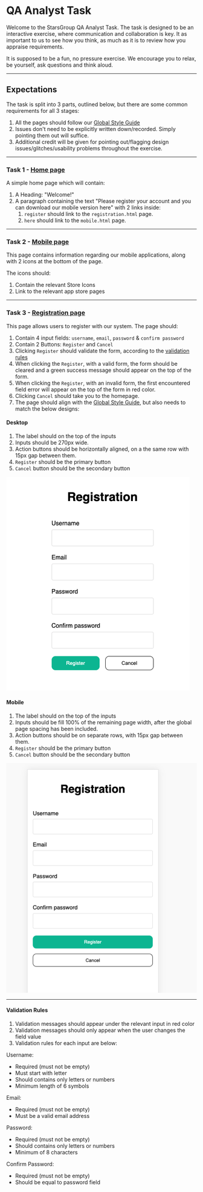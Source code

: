 # QA Analyst Task

Welcome to the StarsGroup QA Analyst Task. The task is designed to be an interactive exercise, where communication and collaboration is key. It as important to us to see how you think, as much as it is to review how you appraise requirements.

It is supposed to be a fun, no pressure exercise. We encourage you to relax, be yourself, ask questions and think aloud.

---

## Expectations

The task is split into 3 parts, outlined below, but there are some common requirements for all 3 stages:

1. All the pages should follow our <a href="/style-guide.html" target="_blank">Global Style Guide</a>
2. Issues don't need to be explicitly written down/recorded. Simply pointing them out will suffice.
3. Additional credit will be given for pointing out/flagging design issues/glitches/usability problems throughout the exercise.

---

### **Task 1** - <a href="/home" target="_blank">Home page</a>

A simple home page which will contain:

1. A Heading: "Welcome!"
2. A paragraph containing the text "Please register your account and you can download our mobile version here" with 2 links inside:
   1. `register` should link to the `registration.html` page.
   2. `here` should link to the `mobile.html` page.

---

### **Task 2** - <a href="/mobile" target="_blank">Mobile page</a>

This page contains information regarding our mobile applications, along with 2 icons at the bottom of the page.

The icons should:

1. Contain the relevant Store Icons
2. Link to the relevant app store pages

---

### **Task 3** - <a href="/registration" target="_blank">Registration page</a>

This page allows users to register with our system. The page should:

1. Contain 4 input fields: `username`, `email`, `password` & `confirm password`
2. Contain 2 Buttons: `Register` and `Cancel`
3. Clicking `Register` should validate the form, according to the [validation rules](/#validation-rules)
4. When clicking the `Register`, with a valid form, the form should be cleared and a green success message should appear on the top of the form.
5. When clicking the `Register`, with an invalid form, the first encountered field error will appear on the top of the form in red color.
6. Clicking `Cancel` should take you to the homepage.
7. The page should align with the <a href="/style-guide.html" target="_blank">Global Style Guide</a>, but also needs to match the below designs:

#### **Desktop**

1. The label should on the top of the inputs
2. Inputs should be 270px wide.
3. Action buttons should be horizontally aligned, on a the same row with 15px gap between them.
4. `Register` should be the primary button
5. `Cancel` button should be the secondary button

<img src="images/desktop-design.png" />

#### **Mobile**

1. The label should on the top of the inputs
2. Inputs should be fill 100% of the remaining page width, after the global page spacing has been included.
3. Action buttons should be on separate rows, with 15px gap between them.
4. `Register` should be the primary button
5. `Cancel` button should be the secondary button

<img src="images/mobile-design.png" />

---

#### Validation Rules

1. Validation messages should appear under the relevant input in red color
2. Validation messages should only appear when the user changes the field value
3. Validation rules for each input are below:

Username:

- Required (must not be empty)
- Must start with letter
- Should contains only letters or numbers
- Minimum length of 6 symbols

Email:

- Required (must not be empty)
- Must be a valid email address

Password:

- Required (must not be empty)
- Should contains only letters or numbers
- Minimum of 8 characters

Confirm Password:

- Required (must not be empty)
- Should be equal to password field
